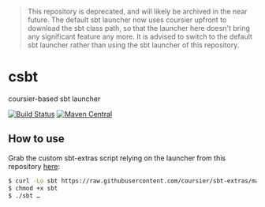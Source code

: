 > This repository is deprecated, and will likely be archived in the near future. The default sbt launcher now uses coursier upfront to download the sbt class path, so that the launcher here doesn't bring any significant feature any more. It is advised to switch to the default sbt launcher rather than using the sbt launcher of this repository.

# csbt

coursier-based sbt launcher

[![Build Status](https://travis-ci.org/coursier/sbt-launcher.svg?branch=master)](https://travis-ci.org/coursier/sbt-launcher)
[![Maven Central](https://img.shields.io/maven-central/v/io.get-coursier/sbt-launcher_2.12.svg)](https://maven-badges.herokuapp.com/maven-central/io.get-coursier/sbt-launcher_2.12)


## How to use

Grab the custom sbt-extras script relying on the launcher from this repository [here](https://raw.githubusercontent.com/coursier/sbt-extras/master/sbt):
```bash
$ curl -Lo sbt https://raw.githubusercontent.com/coursier/sbt-extras/master/sbt
$ chmod +x sbt
$ ./sbt …
```
